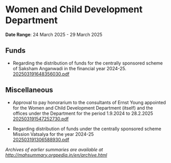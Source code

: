# Women and Child Development Department

**Date Range**: 24 March 2025 - 29 March 2025


## Funds
- Regarding the distribution of funds for the centrally sponsored scheme of Saksham Anganwadi in the financial year 2024-25.\
  [202503191648356030.pdf](https://gr.maharashtra.gov.in/Site/Upload/Government%20Resolutions/English/202503191648356030.pdf)

## Miscellaneous
- Approval to pay honorarium to the consultants of Ernst  Young appointed for the Women and Child Development Department (itself) and the offices under the Department for the period 1.9.2024 to 28.2.2025\
  [202503191547252730.pdf](https://gr.maharashtra.gov.in/Site/Upload/Government%20Resolutions/English/202503191547252730.pdf)

- Regarding distribution of funds under the centrally sponsored scheme Mission Vatsalya for the year 2024-25\
  [202503191306588930.pdf](https://gr.maharashtra.gov.in/Site/Upload/Government%20Resolutions/English/202503191306588930.pdf)


*Archives of earlier summaries are available at http://mahsummary.orgpedia.in/en/archive.html*